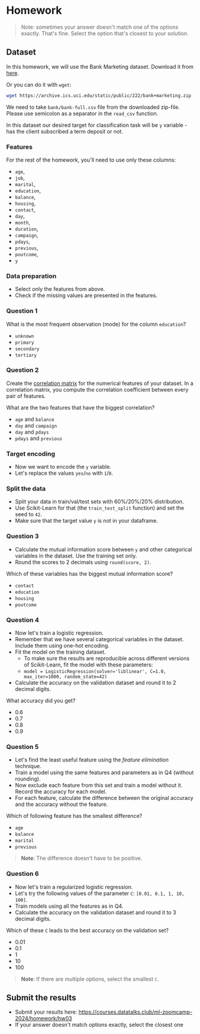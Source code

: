 # Homework

> Note: sometimes your answer doesn't match one of the options exactly.
> That's fine.
> Select the option that's closest to your solution.

## Dataset

In this homework, we will use the Bank Marketing dataset. Download it from [here](https://archive.ics.uci.edu/static/public/222/bank+marketing.zip).

Or you can do it with `wget`:

```bash
wget https://archive.ics.uci.edu/static/public/222/bank+marketing.zip
```

We need to take `bank/bank-full.csv` file from the downloaded zip-file. Please use semicolon as a separator in the `read_csv` function.

In this dataset our desired target for classification task will be `y` variable - has the client subscribed a term deposit or not.

### Features

For the rest of the homework, you'll need to use only these columns:

* `age`,
* `job`,
* `marital`,
* `education`,
* `balance`,
* `housing`,
* `contact`,
* `day`,
* `month`,
* `duration`,
* `campaign`,
* `pdays`,
* `previous`,
* `poutcome`,
* `y`

### Data preparation

* Select only the features from above.
* Check if the missing values are presented in the features.

### Question 1

What is the most frequent observation (mode) for the column `education`?

* `unknown`
* `primary`
* `secondary`
* `tertiary`

### Question 2

Create the [correlation matrix](https://www.google.com/search?q=correlation+matrix) for the numerical features of your dataset.
In a correlation matrix, you compute the correlation coefficient between every pair of features.

What are the two features that have the biggest correlation?

* `age` and `balance`
* `day` and `campaign`
* `day` and `pdays`
* `pdays` and `previous`

### Target encoding

* Now we want to encode the `y` variable.
* Let's replace the values `yes`/`no` with `1`/`0`.

### Split the data

* Split your data in train/val/test sets with 60%/20%/20% distribution.
* Use Scikit-Learn for that (the `train_test_split` function) and set the seed to `42`.
* Make sure that the target value `y` is not in your dataframe.

### Question 3

* Calculate the mutual information score between `y` and other categorical variables in the dataset. Use the training set only.
* Round the scores to 2 decimals using `round(score, 2)`.

Which of these variables has the biggest mutual information score?

* `contact`
* `education`
* `housing`
* `poutcome`

### Question 4

* Now let's train a logistic regression.
* Remember that we have several categorical variables in the dataset. Include them using one-hot encoding.
* Fit the model on the training dataset.
  * To make sure the results are reproducible across different versions of Scikit-Learn, fit the model with these parameters:
  * `model = LogisticRegression(solver='liblinear', C=1.0, max_iter=1000, random_state=42)`
* Calculate the accuracy on the validation dataset and round it to 2 decimal digits.

What accuracy did you get?

* 0.6
* 0.7
* 0.8
* 0.9

### Question 5

* Let's find the least useful feature using the *feature elimination* technique.
* Train a model using the same features and parameters as in Q4 (without rounding).
* Now exclude each feature from this set and train a model without it. Record the accuracy for each model.
* For each feature, calculate the difference between the original accuracy and the accuracy without the feature.

Which of following feature has the smallest difference?

* `age`
* `balance`
* `marital`
* `previous`

> **Note**: The difference doesn't have to be positive.


### Question 6

* Now let's train a regularized logistic regression.
* Let's try the following values of the parameter `C`: `[0.01, 0.1, 1, 10, 100]`.
* Train models using all the features as in Q4.
* Calculate the accuracy on the validation dataset and round it to 3 decimal digits.

Which of these `C` leads to the best accuracy on the validation set?

* 0.01
* 0.1
* 1
* 10
* 100

> **Note**: If there are multiple options, select the smallest `C`.

## Submit the results

* Submit your results here: <https://courses.datatalks.club/ml-zoomcamp-2024/homework/hw03>
* If your answer doesn't match options exactly, select the closest one

